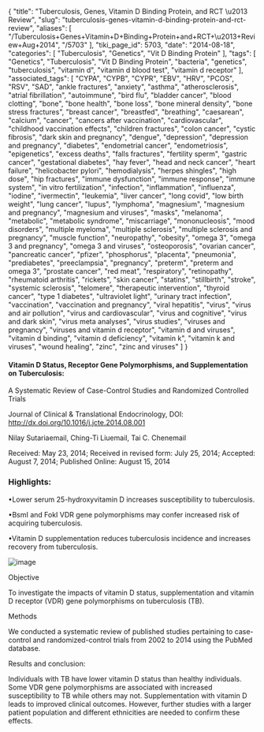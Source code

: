 {
    "title": "Tuberculosis, Genes, Vitamin D Binding Protein, and RCT \u2013 Review",
    "slug": "tuberculosis-genes-vitamin-d-binding-protein-and-rct-review",
    "aliases": [
        "/Tuberculosis+Genes+Vitamin+D+Binding+Protein+and+RCT+\u2013+Review+Aug+2014",
        "/5703"
    ],
    "tiki_page_id": 5703,
    "date": "2014-08-18",
    "categories": [
        "Tuberculosis",
        "Genetics",
        "Vit D Binding Protein"
    ],
    "tags": [
        "Genetics",
        "Tuberculosis",
        "Vit D Binding Protein",
        "bacteria",
        "genetics",
        "tuberculosis",
        "vitamin d",
        "vitamin d blood test",
        "vitamin d receptor"
    ],
    "associated_tags": [
        "CYPA",
        "CYPB",
        "CYPR",
        "EBV",
        "HRV",
        "PCOS",
        "RSV",
        "SAD",
        "ankle fractures",
        "anxiety",
        "asthma",
        "atherosclerosis",
        "atrial fibrillation",
        "autoimmune",
        "bird flu",
        "bladder cancer",
        "blood clotting",
        "bone",
        "bone health",
        "bone loss",
        "bone mineral density",
        "bone stress fractures",
        "breast cancer",
        "breastfed",
        "breathing",
        "caesarean",
        "calcium",
        "cancer",
        "cancers after vaccination",
        "cardiovascular",
        "childhood vaccination effects",
        "children fractures",
        "colon cancer",
        "cystic fibrosis",
        "dark skin and pregnancy",
        "dengue",
        "depression",
        "depression and pregnancy",
        "diabetes",
        "endometrial cancer",
        "endometriosis",
        "epigenetics",
        "excess deaths",
        "falls fractures",
        "fertility sperm",
        "gastric cancer",
        "gestational diabetes",
        "hay fever",
        "head and neck cancer",
        "heart failure",
        "helicobacter pylori",
        "hemodialysis",
        "herpes shingles",
        "high dose",
        "hip fractures",
        "immune dysfunction",
        "immune response",
        "immune system",
        "in vitro fertilization",
        "infection",
        "inflammation",
        "influenza",
        "iodine",
        "ivermectin",
        "leukemia",
        "liver cancer",
        "long covid",
        "low birth weight",
        "lung cancer",
        "lupus",
        "lymphoma",
        "magnesium",
        "magnesium and pregnancy",
        "magnesium and viruses",
        "masks",
        "melanoma",
        "metabolic",
        "metabolic syndrome",
        "miscarriage",
        "mononucleosis",
        "mood disorders",
        "multiple myeloma",
        "multiple sclerosis",
        "multiple sclerosis and pregnancy",
        "muscle function",
        "neuropathy",
        "obesity",
        "omega 3",
        "omega 3 and pregnancy",
        "omega 3 and viruses",
        "osteoporosis",
        "ovarian cancer",
        "pancreatic cancer",
        "pfizer",
        "phosphorus",
        "placenta",
        "pneumonia",
        "prediabetes",
        "preeclampsia",
        "pregnancy",
        "preterm",
        "preterm and omega 3",
        "prostate cancer",
        "red meat",
        "respiratory",
        "retinopathy",
        "rheumatoid arthritis",
        "rickets",
        "skin cancer",
        "statins",
        "stillbirth",
        "stroke",
        "systemic sclerosis",
        "telomere",
        "therapeutic intervention",
        "thyroid cancer",
        "type 1 diabetes",
        "ultraviolet light",
        "urinary tract infection",
        "vaccination",
        "vaccination and pregnancy",
        "viral hepatitis",
        "virus",
        "virus and air pollution",
        "virus and cardiovascular",
        "virus and cognitive",
        "virus and dark skin",
        "virus meta analyses",
        "virus studies",
        "viruses and pregnancy",
        "viruses and vitamin d receptor",
        "vitamin d and viruses",
        "vitamin d binding",
        "vitamin d deficiency",
        "vitamin k",
        "vitamin k and viruses",
        "wound healing",
        "zinc",
        "zinc and viruses"
    ]
}


#### Vitamin D Status, Receptor Gene Polymorphisms, and Supplementation on Tuberculosis:   
A Systematic Review of Case-Control Studies and Randomized Controlled Trials

Journal of Clinical & Translational Endocrinology, DOI: http://dx.doi.org/10.1016/j.jcte.2014.08.001

Nilay Sutariaemail, Ching-Ti Liuemail, Tai C. Chenemail

Received: May 23, 2014; Received in revised form: July 25, 2014; Accepted: August 7, 2014; Published Online: August 15, 2014

### Highlights:

•Lower serum 25-hydroxyvitamin D increases susceptibility to tuberculosis.

•BsmI and FokI VDR gene polymorphisms may confer increased risk of acquiring tuberculosis.

•Vitamin D supplementation reduces tuberculosis incidence and increases recovery from tuberculosis.

<img src="/attachments/d3.mock.jpg" alt="image">

Objective

To investigate the impacts of vitamin D status, supplementation and vitamin D receptor (VDR) gene polymorphisms on tuberculosis (TB).

Methods

We conducted a systematic review of published studies pertaining to case-control and randomized-control trials from 2002 to 2014 using the PubMed database.

Results and conclusion: 

Individuals with TB have lower vitamin D status than healthy individuals. Some VDR gene polymorphisms are associated with increased susceptibility to TB while others may not. Supplementation with vitamin D leads to improved clinical outcomes. However, further studies with a larger patient population and different ethnicities are needed to confirm these effects.